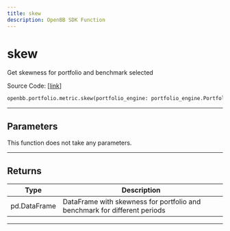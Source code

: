 ```yaml
---
title: skew
description: OpenBB SDK Function
---
```


# skew

Get skewness for portfolio and benchmark selected

Source Code: [[link](https://github.com/OpenBB-finance/OpenBBTerminal/tree/main/openbb_terminal/portfolio/portfolio_model.py#L987)]

```python
openbb.portfolio.metric.skew(portfolio_engine: portfolio_engine.PortfolioEngine)
```

---

## Parameters

This function does not take any parameters.

---

## Returns

| Type | Description |
| ---- | ----------- |
| pd.DataFrame | DataFrame with skewness for portfolio and benchmark for different periods |
---

